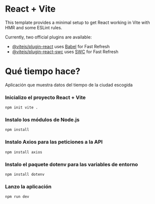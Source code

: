# React + Vite

This template provides a minimal setup to get React working in Vite with HMR and some ESLint rules.

Currently, two official plugins are available:

- [@vitejs/plugin-react](https://github.com/vitejs/vite-plugin-react/blob/main/packages/plugin-react/README.md) uses [Babel](https://babeljs.io/) for Fast Refresh
- [@vitejs/plugin-react-swc](https://github.com/vitejs/vite-plugin-react-swc) uses [SWC](https://swc.rs/) for Fast Refresh

# Qué tiempo hace?
Aplicación que muestra datos del tiempo de la ciudad escogida

### Inicializo el proyecto React + Vite
```
npm init vite .
```
### Instalo los módulos de Node.js
```
npm install
```
### Instalo Axios para las peticiones a la API
```
npm install axios
```
### Instalo el paquete dotenv para las variables de entorno
```
npm install dotenv
```
### Lanzo la aplicación
```
npm run dev
```

